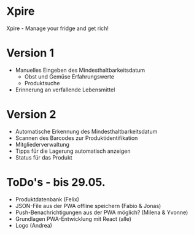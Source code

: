 # Xpire
Xpire - Manage your fridge and get rich!

# Version 1

- Manuelles Eingeben des Mindesthaltbarkeitsdatum
  - Obst und Gemüse Erfahrungswerte
  - Produktsuche
- Erinnerung an verfallende Lebensmittel

# Version 2

- Automatische Erkennung des Mindesthaltbarkeitsdatum
- Scannen des Barcodes zur Produktidentifikation
- Mitgliederverwaltung
- Tipps für die Lagerung automatisch anzeigen
- Status für das Produkt

# ToDo's - bis 29.05.

- Produktdatenbank (Felix)
- JSON-File aus der PWA offline speichern (Fabio & Jonas)
- Push-Benachrichtigungen aus der PWA möglich? (Milena & Yvonne) 
- Grundlagen PWA-Entwicklung mit React (alle)
- Logo (Andrea)
